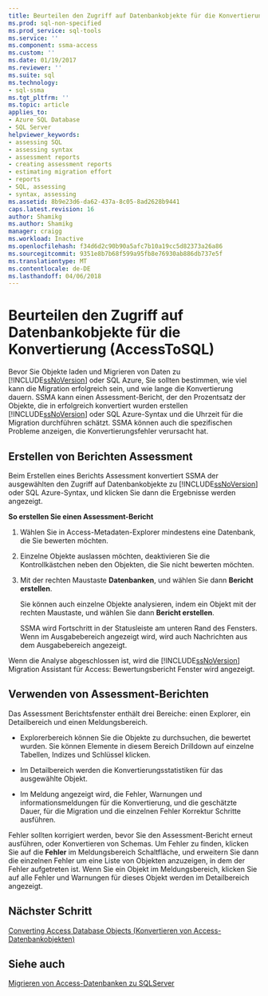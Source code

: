 ```yaml
---
title: Beurteilen den Zugriff auf Datenbankobjekte für die Konvertierung (AccessToSQL) | Microsoft Docs
ms.prod: sql-non-specified
ms.prod_service: sql-tools
ms.service: ''
ms.component: ssma-access
ms.custom: ''
ms.date: 01/19/2017
ms.reviewer: ''
ms.suite: sql
ms.technology:
- sql-ssma
ms.tgt_pltfrm: ''
ms.topic: article
applies_to:
- Azure SQL Database
- SQL Server
helpviewer_keywords:
- assessing SQL
- assessing syntax
- assessment reports
- creating assessment reports
- estimating migration effort
- reports
- SQL, assessing
- syntax, assessing
ms.assetid: 8b9e23d6-da62-437a-8c05-8ad2628b9441
caps.latest.revision: 16
author: Shamikg
ms.author: Shamikg
manager: craigg
ms.workload: Inactive
ms.openlocfilehash: f34d6d2c90b90a5afc7b10a19cc5d82373a26a86
ms.sourcegitcommit: 9351e8b7b68f599a95fb8e76930ab886db737e5f
ms.translationtype: MT
ms.contentlocale: de-DE
ms.lasthandoff: 04/06/2018
---
```

# <a name="assessing-access-database-objects-for-conversion-accesstosql"></a>Beurteilen den Zugriff auf Datenbankobjekte für die Konvertierung (AccessToSQL)
Bevor Sie Objekte laden und Migrieren von Daten zu [!INCLUDE[ssNoVersion](../../includes/ssnoversion_md.md)] oder SQL Azure, Sie sollten bestimmen, wie viel kann die Migration erfolgreich sein, und wie lange die Konvertierung dauern. SSMA kann einen Assessment-Bericht, der den Prozentsatz der Objekte, die in erfolgreich konvertiert wurden erstellen [!INCLUDE[ssNoVersion](../../includes/ssnoversion_md.md)] oder SQL Azure-Syntax und die Uhrzeit für die Migration durchführen schätzt. SSMA können auch die spezifischen Probleme anzeigen, die Konvertierungsfehler verursacht hat.  
  
## <a name="creating-assessment-reports"></a>Erstellen von Berichten Assessment  
Beim Erstellen eines Berichts Assessment konvertiert SSMA der ausgewählten den Zugriff auf Datenbankobjekte zu [!INCLUDE[ssNoVersion](../../includes/ssnoversion_md.md)] oder SQL Azure-Syntax, und klicken Sie dann die Ergebnisse werden angezeigt.  
  
**So erstellen Sie einen Assessment-Bericht**  
  
1.  Wählen Sie in Access-Metadaten-Explorer mindestens eine Datenbank, die Sie bewerten möchten.  
  
2.  Einzelne Objekte auslassen möchten, deaktivieren Sie die Kontrollkästchen neben den Objekten, die Sie nicht bewerten möchten.  
  
3.  Mit der rechten Maustaste **Datenbanken**, und wählen Sie dann **Bericht erstellen**.  
  
    Sie können auch einzelne Objekte analysieren, indem ein Objekt mit der rechten Maustaste, und wählen Sie dann **Bericht erstellen**.  
  
    SSMA wird Fortschritt in der Statusleiste am unteren Rand des Fensters. Wenn im Ausgabebereich angezeigt wird, wird auch Nachrichten aus dem Ausgabebereich angezeigt.  
  
Wenn die Analyse abgeschlossen ist, wird die [!INCLUDE[ssNoVersion](../../includes/ssnoversion_md.md)] Migration Assistant für Access: Bewertungsbericht Fenster wird angezeigt.  
  
## <a name="using-assessment-reports"></a>Verwenden von Assessment-Berichten  
Das Assessment Berichtsfenster enthält drei Bereiche: einen Explorer, ein Detailbereich und einen Meldungsbereich.  
  
-   Explorerbereich können Sie die Objekte zu durchsuchen, die bewertet wurden. Sie können Elemente in diesem Bereich Drilldown auf einzelne Tabellen, Indizes und Schlüssel klicken.  
  
-   Im Detailbereich werden die Konvertierungsstatistiken für das ausgewählte Objekt.  
  
-   Im Meldung angezeigt wird, die Fehler, Warnungen und informationsmeldungen für die Konvertierung, und die geschätzte Dauer, für die Migration und die einzelnen Fehler Korrektur Schritte ausführen.  
  
Fehler sollten korrigiert werden, bevor Sie den Assessment-Bericht erneut ausführen, oder Konvertieren von Schemas. Um Fehler zu finden, klicken Sie auf die **Fehler** im Meldungsbereich Schaltfläche, und erweitern Sie dann die einzelnen Fehler um eine Liste von Objekten anzuzeigen, in dem der Fehler aufgetreten ist. Wenn Sie ein Objekt im Meldungsbereich, klicken Sie auf alle Fehler und Warnungen für dieses Objekt werden im Detailbereich angezeigt.  
  
## <a name="next-step"></a>Nächster Schritt  
[Converting Access Database Objects (Konvertieren von Access-Datenbankobjekten)](http://msdn.microsoft.com/en-us/e0ef67bf-80a6-4e6c-a82d-5d46e0623c6c)  
  
## <a name="see-also"></a>Siehe auch  
[Migrieren von Access-Datenbanken zu SQLServer](http://msdn.microsoft.com/en-us/76a3abcf-2998-4712-9490-fe8d872c89ca)  
  

